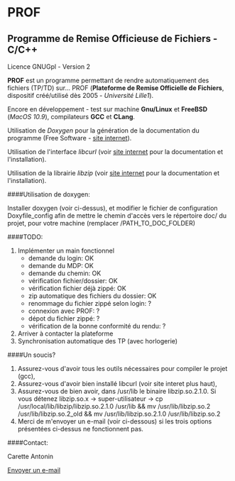PROF
====

Programme de Remise Officieuse de Fichiers - C/C++
--------------------------------------------------

Licence GNUGpl - Version 2

**PROF** est un programme permettant de rendre automatiquement des fichiers (TP/TD) sur... PROF (**Plateforme de Remise Officielle de Fichiers**, dispositif créé/utilisé dès 2005 - _Université Lille1_).

Encore en développement - test sur machine **Gnu/Linux** et **FreeBSD** (_MacOS 10.9_), compilateurs **GCC** et **CLang**.

Utilisation de _Doxygen_ pour la génération de la documentation du programme (Free Software - [site internet](http://www.stack.nl/~dimitri/doxygen/)).

Utilisation de l'interface _libcurl_ (voir [site internet](http://curl.haxx.se/libcurl/) pour la documentation et l'installation).

Utilisation de la librairie _libzip_ (voir [site internet](http://www.nih.at/libzip/) pour la documentation et l'installation).

####Utilisation de doxygen:

Installer doxygen (voir ci-dessus), et modifier le fichier de configuration Doxyfile_config afin de mettre le chemin d'accès vers le répertoire doc/ du projet, pour votre machine (remplacer /PATH_TO_DOC_FOLDER)

####TODO:

1.	Implémenter un main fonctionnel
	*	demande du login: OK
	*	demande du MDP: OK
	*	demande du chemin: OK
	*	vérification fichier/dossier: OK
	*	vérification fichier déjà zippé: OK
	*	zip automatique des fichiers du dossier: OK
	*	renommage du fichier zippé selon login: ?
	*	connexion avec PROF: ?
	*	dépot du fichier zippé: ?
	*	vérification de la bonne conformité du rendu: ?
2.	Arriver à contacter la plateforme
3.	Synchronisation automatique des TP (avec horlogerie)

####Un soucis?

1.	Assurez-vous d'avoir tous les outils nécessaires pour compiler le projet (gcc),
2.	Assurez-vous d'avoir bien installé libcurl (voir site interet plus haut),
3.	Assurez-vous de bien avoir, dans /usr/lib le binaire libzip.so.2.1.0. Si vous détenez libzip.so.x -> super-utilisateur -> cp /usr/local/lib/libzip/libzip.so.2.1.0 /usr/lib && mv /usr/lib/libzip.so.2 /usr/lib/libzip.so.2_old && mv /usr/lib/libzip.so.2.1.0 /usr/lib/libzip.so.2
4.	Merci de m'envoyer un e-mail (voir ci-dessous) si les trois options présentées ci-dessus ne fonctionnent pas.

####Contact:

Carette Antonin

[Envoyer un e-mail](mailto:antonin.carette@gmail.com)
